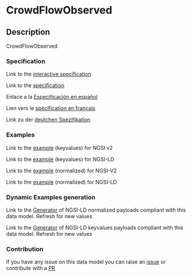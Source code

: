 # CrowdFlowObserved

## Description 

CrowdFlowObserved
### Specification

Link to the [interactive specification](https://swagger.lab.fiware.org/?url=https://github.com/smart-data-models/dataModel.Transportation/blob/master/CrowdFlowObserved/swagger.yaml)

Link to the [specification](https://github.com/smart-data-models/dataModel.Transportation/blob/master/CrowdFlowObserved/doc/spec.md)

Enlace a la [Especificación en español](https://github.com/smart-data-models/dataModel.Transportation/blob/master/CrowdFlowObserved/doc/spec_ES.md)

Lien vers le [spécification en français](https://github.com/smart-data-models/dataModel.Transportation/blob/master/CrowdFlowObserved/doc/spec_FR.md)

Link zu der [deutchen Spezifikation](https://github.com/smart-data-models/dataModel.Transportation/blob/master/CrowdFlowObserved/doc/spec_DE.md)
### Examples

Link to the [example](https://github.com/smart-data-models/dataModel.Transportation/blob/master/CrowdFlowObserved/examples/example.json) (keyvalues) for NGSI v2

Link to the [example](https://github.com/smart-data-models/dataModel.Transportation/blob/master/CrowdFlowObserved/examples/example.jsonld) (keyvalues) for NGSI-LD

Link to the [example](https://github.com/smart-data-models/dataModel.Transportation/blob/master/CrowdFlowObserved/examples/example-normalized.json) (normalized) for NGSI-V2

Link to the [example](https://github.com/smart-data-models/dataModel.Transportation/blob/master/CrowdFlowObserved/examples/example-normalized.jsonld) (normalized) for NGSI-LD
### Dynamic Examples generation

Link to the [Generator](https://smartdatamodels.org/extra/ngsi-ld_generator_v0.92.php?schemaUrl=https://raw.githubusercontent.com/smart-data-models/dataModel.Transportation/master/CrowdFlowObserved/schema.json&email=info@smartdatamodels.org) of NGSI-LD normalized payloads compliant with this data model. Refresh for new values

Link to the [Generator](https://smartdatamodels.org/extra/ngsi-ld_generator_keyvalues_v0.92.php?schemaUrl=https://raw.githubusercontent.com/smart-data-models/dataModel.Transportation/master/CrowdFlowObserved/schema.json&email=info@smartdatamodels.org) of NGSI-LD keyvalues payloads compliant with this data model. Refresh for new values
### Contribution

 If you have any issue on this data model you can raise an [issue](https://github.com/smart-data-models/dataModel.Transportation/issues)  or contribute with a [PR](https://github.com/smart-data-models/dataModel.Transportation/pulls)
